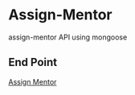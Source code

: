 # Assign-Mentor

assign-mentor API using mongoose

## End Point

[Assign Mentor](https://assign-mentor-leob.onrender.com/)
